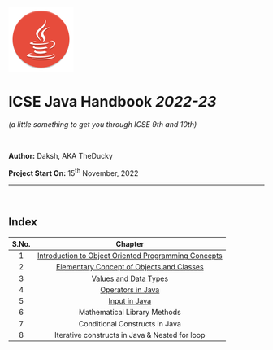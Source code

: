 ![Java Icon](/Images/java.svg)

# ICSE Java Handbook _2022-23_

_(a little something to get you through ICSE 9th and 10th)_

<br>

**Author:** Daksh, AKA TheDucky

**Project Start On:** 15<sup>th</sup> November, 2022

----

<br>

## Index
S.No.             |Chapter              
:-------------------------:|:-------------------------:
1 | [Introduction to Object Oriented Programming Concepts](/syllabus/9th/Introduction_to_Object_Oriented_Programming_Concepts.md)
2 | [Elementary Concept of Objects and Classes](/syllabus/9th/Elementary_Concept_of_Objects_and_Classes.md)
3 | [Values and Data Types](/syllabus/9th/Values_and_Data_Types.md)
4 | [Operators in Java](/syllabus/9th/Operators_in_Java.md)
5 | [Input in Java](/syllabus/9th/Input_Output_in_Java.md)
6 | Mathematical Library Methods
7 | Conditional Constructs in Java
8 | Iterative constructs in Java & Nested for loop